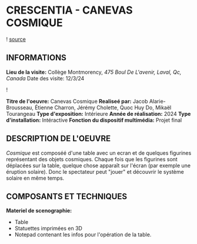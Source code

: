 # CRESCENTIA - CANEVAS COSMIQUE

! [](/Crescentia/media/crescentia.png) 
[source](https://tim-montmorency.com/2024/)

## INFORMATIONS

**Lieu de la visite:** 
Collège Montmorency, _475 Boul De L'avenir, Laval, Qc, Canada_
Date des visite: 12/3/24

! [](/Crescentia/media/canevascosmique1.jpg)

**Titre de l'oeuvre:** Canevas Cosmique
**Realiseé par:** Jacob Alarie-Brousseau, Étienne Charron, Jérémy Cholette, Quoc Huy Do, Mikaël Tourangeau
**Type d'exposition:** Intérieure
**Année de réalisation:** 2024
**Type d'installation:** Intéractive
**Fonction du dispositif multimédia:** Projet final

## DESCRIPTION DE L'OEUVRE

_Cosmique_ est composéé d'une table avec un ecran et de quelques figurines représentant des objets cosmiques. Chaque fois que les figurines sont déplacées sur la table, quelque chose apparaît sur l'écran (par exemple une éruption solaire). Donc le spectateur peut "jouer" et découvrir le système solaire en même temps.

## COMPOSANTS ET TECHNIQUES

**Materiel de scenographie:** 

+ Table
+ Statuettes imprimées en 3D
+ Notepad contenant les infos pour l'opération de la table.
